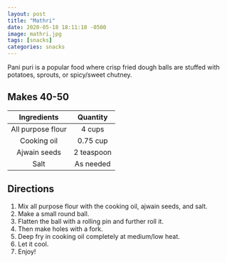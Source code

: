 ```yaml
---
layout: post
title: "Mathri"
date: 2020-05-18 18:11:18 -0500
image: mathri.jpg
tags: [snacks]
categories: snacks
---
```


Pani puri is a popular food where crisp fried dough balls are stuffed with potatoes, sprouts, or spicy/sweet chutney.

## Makes 40-50

|    Ingredients    |  Quantity  |
|:-----------------:|:----------:|
| All purpose flour |   4 cups   |
|    Cooking oil    |  0.75 cup  |
|    Ajwain seeds   | 2 teaspoon |
|        Salt       |  As needed |


## Directions

1.	Mix all purpose flour with the cooking oil, ajwain seeds, and salt.
2.	Make a small round ball.
3.	Flatten the ball with a rolling pin and further roll it.
4.	Then make holes with a fork.
5.	Deep fry in cooking oil completely at medium/low heat.
6.	Let it cool.
7.	Enjoy!
